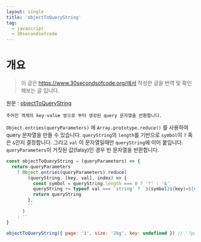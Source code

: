 ```yaml
---
layout: single
title: 'objectToQueryString'
tag:
  - javascript
  - 30secondsofcode
---
```


# 개요

> 이 글은 https://www.30secondsofcode.org/에서 작성한 글을 번역 및 확인해보는 글 입니다.

원문 : [objectToQueryString](https://www.30secondsofcode.org/js/s/object-to-query-string)

```
주어진 객체의 key-value 쌍으로 부터 생성된 query 문자열을 반환합니다.
```

`Object.entries(queryParameters)` 에 `Array.prototype.reduce()` 를 사용하여 query 문자열을 만들 수 있습니다. `queryString`의 `length`를 기반으로 `symbol`이 `?` 혹은 `&`인지 결정합니다. 그리고 `val` 이 문자열일때만 `queryString`에 이어 붙입니다. `queryParameters`이 거짓된 값(falsy)인 경우 빈 문자열을 반환합니다.

```js
const objectToQueryString = (queryParameters) => {
  return queryParameters
    ? Object.entries(queryParameters).reduce(
        (queryString, [key, val], index) => {
          const symbol = queryString.length === 0 ? '?' : '&'
          queryString += typeof val === 'string' ? `${symbol}${key}=${val}` : ''
          return queryString
        },
        ''
      )
    : ''
}

objectToQueryString({ page: '1', size: '2kg', key: undefined }) // '?page=1&size=2kg'
```
